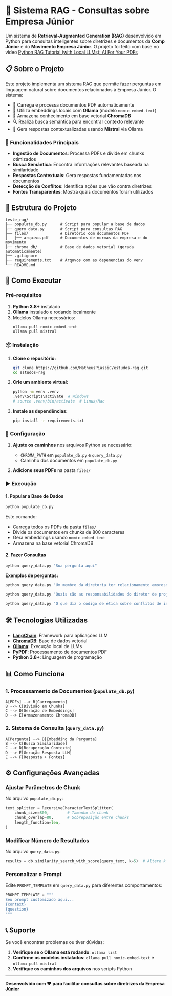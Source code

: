 # 🤖 Sistema RAG - Consultas sobre Empresa Júnior

Um sistema de **Retrieval-Augmented Generation (RAG)** desenvolvido em Python para consultas inteligentes sobre diretrizes e documentos da **Comp Júnior** e do **Movimento Empresa Júnior**. O projeto foi feito com base no vídeo [Python RAG Tutorial (with Local LLMs): AI For Your PDFs](https://www.youtube.com/watch?v=2TJxpyO3ei4)

## 📋 Sobre o Projeto

Este projeto implementa um sistema RAG que permite fazer perguntas em linguagem natural sobre documentos relacionados à Empresa Júnior. O sistema:

- 📄 Carrega e processa documentos PDF automaticamente
- 🧠 Utiliza embeddings locais com **Ollama** (modelo `nomic-embed-text`)
- 💾 Armazena conhecimento em base vetorial **ChromaDB**
- 🔍 Realiza busca semântica para encontrar contexto relevante
- 💬 Gera respostas contextualizadas usando **Mistral** via Ollama

### 🎯 Funcionalidades Principais

- **Ingestão de Documentos**: Processa PDFs e divide em chunks otimizados
- **Busca Semântica**: Encontra informações relevantes baseada na similaridade
- **Respostas Contextuais**: Gera respostas fundamentadas nos documentos
- **Detecção de Conflitos**: Identifica ações que vão contra diretrizes
- **Fontes Transparentes**: Mostra quais documentos foram utilizados

## 📁 Estrutura do Projeto

```
teste_rag/
├── populate_db.py      # Script para popular a base de dados
├── query_data.py       # Script para consultas RAG
├── files/              # Diretório com documentos PDF
│   ├── arquivo.pdf     # Documentos de normas da empresa e do movimento
├── chroma_db/          # Base de dados vetorial (gerada automaticamente)
├── .gitignore
├── requirements.txt    # Arquvos com as depenencias do venv
└── README.md
```

## 🚀 Como Executar

### Pré-requisitos

1. **Python 3.8+** instalado
2. **Ollama** instalado e rodando localmente
3. Modelos Ollama necessários:
   ```bash
   ollama pull nomic-embed-text
   ollama pull mistral
   ```

### 📦 Instalação

1. **Clone o repositório:**
   ```bash
   git clone https://github.com/MatheusPiassiC/estudos-rag.git
   cd estudos-rag
   ```

2. **Crie um ambiente virtual:**
   ```bash
   python -m venv .venv
   .venv\Scripts\activate  # Windows
   # source .venv/bin/activate  # Linux/Mac
   ```

3. **Instale as dependências:**
   ```bash
   pip install -r requirements.txt
   ```

### 🔧 Configuração

1. **Ajuste os caminhos** nos arquivos Python se necessário:
   - `CHROMA_PATH` em `populate_db.py` e `query_data.py`
   - Caminho dos documentos em `populate_db.py`

2. **Adicione seus PDFs** na pasta `files/`

### ▶️ Execução

#### 1. Popular a Base de Dados
```bash
python populate_db.py
```
Este comando:
- Carrega todos os PDFs da pasta `files/`
- Divide os documentos em chunks de 800 caracteres
- Gera embeddings usando `nomic-embed-text`
- Armazena na base vetorial ChromaDB

#### 2. Fazer Consultas
```bash
python query_data.py "Sua pergunta aqui"
```

**Exemplos de perguntas:**
```bash
python query_data.py "Um membro da diretoria ter relacionamento amoroso com um trainee, isso é permitido?"

python query_data.py "Quais são as responsabilidades do diretor de projetos?"

python query_data.py "O que diz o código de ética sobre conflitos de interesse?"
```

## 🛠️ Tecnologias Utilizadas

- **[LangChain](https://langchain.com/)**: Framework para aplicações LLM
- **[ChromaDB](https://www.trychroma.com/)**: Base de dados vetorial
- **[Ollama](https://ollama.ai/)**: Execução local de LLMs
- **PyPDF**: Processamento de documentos PDF
- **Python 3.8+**: Linguagem de programação

## 📊 Como Funciona

### 1. **Processamento de Documentos** (`populate_db.py`)
```mermaid
A[PDFs] --> B[Carregamento]
B --> C[Divisão em Chunks]
C --> D[Geração de Embeddings]
D --> E[Armazenamento ChromaDB]
```

### 2. **Sistema de Consulta** (`query_data.py`)
```mermaid
A[Pergunta] --> B[Embedding da Pergunta]
B --> C[Busca Similaridade]
C --> D[Recuperação Contexto]
D --> E[Geração Resposta LLM]
E --> F[Resposta + Fontes]
```

## ⚙️ Configurações Avançadas

### Ajustar Parâmetros de Chunk
No arquivo `populate_db.py`:
```python
text_splitter = RecursiveCharacterTextSplitter(
    chunk_size=800,        # Tamanho do chunk
    chunk_overlap=80,      # Sobreposição entre chunks
    length_function=len,
)
```

### Modificar Número de Resultados
No arquivo `query_data.py`:
```python
results = db.similarity_search_with_score(query_text, k=5)  # Altere k para mais/menos resultados
```

### Personalizar o Prompt
Edite `PROMPT_TEMPLATE` em `query_data.py` para diferentes comportamentos:
```python
PROMPT_TEMPLATE = """
Seu prompt customizado aqui...
{context}
{question}
"""
```

## 📞 Suporte

Se você encontrar problemas ou tiver dúvidas:

1. **Verifique se o Ollama está rodando**: `ollama list`
2. **Confirme os modelos instalados**: `ollama pull nomic-embed-text` e `ollama pull mistral`
3. **Verifique os caminhos dos arquivos** nos scripts Python

---

**Desenvolvido com ❤️ para facilitar consultas sobre diretrizes da Empresa Júnior**